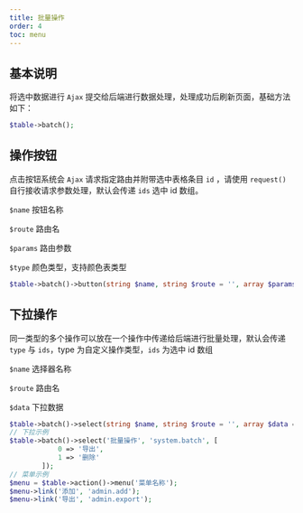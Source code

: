 ```yaml
---
title: 批量操作
order: 4
toc: menu
---
```


## 基本说明

将选中数据进行 `Ajax` 提交给后端进行数据处理，处理成功后刷新页面，基础方法如下：

```php
$table->batch();
```

## 操作按钮

点击按钮系统会 `Ajax` 请求指定路由并附带选中表格条目 `id` ，请使用 `request()` 自行接收请求参数处理，默认会传递 `ids` 选中 id 数组。

`$name` 按钮名称

`$route` 路由名

`$params` 路由参数

`$type` 颜色类型，支持颜色表类型

```php
$table->batch()->button(string $name, string $route = '', array $params = [], string $type = 'blue');
```

## 下拉操作

同一类型的多个操作可以放在一个操作中传递给后端进行批量处理，默认会传递 `type` 与 `ids`，type 为自定义操作类型，`ids` 为选中 id 数组

`$name` 选择器名称

`$route` 路由名

`$data` 下拉数据

```php
$table->batch()->select(string $name, string $route = '', array $data = []);
// 下拉示例
$table->batch()->select('批量操作', 'system.batch', [
            0 => '导出',
            1 => '删除'
        ]);
// 菜单示例
$menu = $table->action()->menu('菜单名称');
$menu->link('添加', 'admin.add');
$menu->link('导出', 'admin.export');
```
